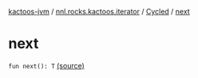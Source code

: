 [kactoos-jvm](../../index.md) / [nnl.rocks.kactoos.iterator](../index.md) / [Cycled](index.md) / [next](.)

# next

`fun next(): T` [(source)](https://github.com/neonailol/kactoos/blob/master/kactoos-jvm/src/main/kotlin/nnl/rocks/kactoos/iterator/Cycled.kt#L29)
